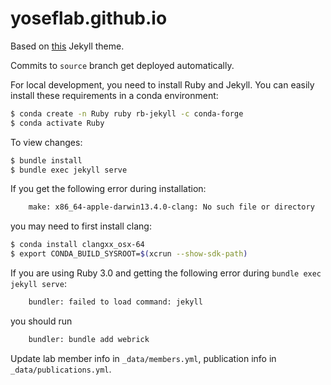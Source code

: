 # yoseflab.github.io

Based on [this](https://github.com/alshedivat/al-folio) Jekyll theme.

Commits to `source` branch get deployed automatically.

For local development, you need to install Ruby and Jekyll. You can easily
install these requirements in a conda environment:

```bash
$ conda create -n Ruby ruby rb-jekyll -c conda-forge
$ conda activate Ruby
```

To view changes:

```bash
$ bundle install
$ bundle exec jekyll serve
```

If you get the following error during installation:

```bash
	make: x86_64-apple-darwin13.4.0-clang: No such file or directory
````

you may need to first install clang:

```bash
$ conda install clangxx_osx-64
$ export CONDA_BUILD_SYSROOT=$(xcrun --show-sdk-path)
```

If you are using Ruby 3.0 and getting the following error during `bundle exec jekyll serve`:
```bash
	bundler: failed to load command: jekyll
````

you should run
```bash
	bundler: bundle add webrick
````

Update lab member info in `_data/members.yml`, publication info in `_data/publications.yml`.
